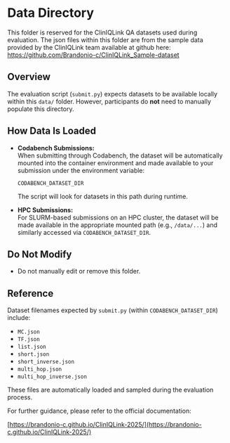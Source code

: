 # Data Directory

This folder is reserved for the ClinIQLink QA datasets used during evaluation.
The json files within this folder are from the sample data provided by the ClinIQLink team available at github here: 
https://github.com/Brandonio-c/ClinIQLink_Sample-dataset

## Overview

The evaluation script (`submit.py`) expects datasets to be available locally within this `data/` folder. However, participants do **not** need to manually populate this directory.

## How Data Is Loaded

- **Codabench Submissions:**  
  When submitting through Codabench, the dataset will be automatically mounted into the container environment and made available to your submission under the environment variable:
  ```
  CODABENCH_DATASET_DIR
  ```
  The script will look for datasets in this path during runtime.

- **HPC Submissions:**  
  For SLURM-based submissions on an HPC cluster, the dataset will be made available in the appropriate mounted path (e.g., `/data/...`) and similarly accessed via `CODABENCH_DATASET_DIR`.

## Do Not Modify

- Do not manually edit or remove this folder.

## Reference

Dataset filenames expected by `submit.py` (within `CODABENCH_DATASET_DIR`) include:

- `MC.json`
- `TF.json`
- `list.json`
- `short.json`
- `short_inverse.json`
- `multi_hop.json`
- `multi_hop_inverse.json`

These files are automatically loaded and sampled during the evaluation process.

For further guidance, please refer to the official documentation:

[https://brandonio-c.github.io/ClinIQLink-2025/](https://brandonio-c.github.io/ClinIQLink-2025/)